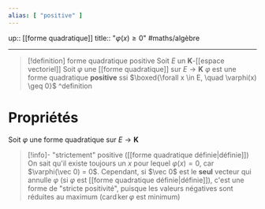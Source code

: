 ```yaml
---
alias: [ "positive" ]
---
```

up:: [[forme quadratique]]
title:: "$\varphi(x) \geq 0$"
#maths/algèbre 

---

> [!definition] forme quadratique positive
> Soit $E$ un $\mathbf{K}$-[[espace vectoriel]]
> Soit $\varphi$ une [[forme quadratique]] sur $E \to \mathbf{K}$
> $\varphi$ est une forme quadratique **positive** ssi 
> $\boxed{\forall x \in E, \quad \varphi(x) \geq 0}$
^definition

# Propriétés
Soit $\varphi$ une forme quadratique sur $E \to \mathbf{K}$

> [!info]- "strictement" positive ([[forme quadratique définie|définie]])
> On sait qu'il existe toujours un $x$ pour lequel $\varphi(x) = 0$, car $\varphi(\vec 0) = 0$.
> Cependant, si $\vec 0$ est le **seul** vecteur qui annulle $\varphi$ (si $\varphi$ est [[forme quadratique définie|définie]]), c'est une forme de "stricte positivité", puisque les valeurs négatives sont réduites au maximum ($\text{card}\,\ker\varphi$ est minimum)



